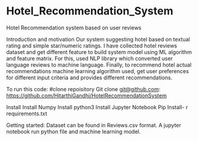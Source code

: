 # Hotel_Recommendation_System

Hotel Recommendation system based on user reviews

Introduction and motivation Our system suggesting hotel based on textual rating and simple star/numeric ratings. I have collected hotel reviews dataset and get different feature to build system model using ML algorithm and feature matrix. For this, used NLP library which converted user language reviews to machine language. Finally, to recommend hotel actual recommendations machine learning algorithm used, get user preferences for different input criteria and provides different recommendations.

To run this code: #clone repoisitory Git clone git@github.com: https://github.com/HitarthiGandhi/HotelRecommendationSystem

Install Install Numpy Install python3 Install Jupyter Notebook Pip Install- r requirements.txt

Getting started: Dataset can be found in Reviews.csv format. A jupyter notebook run python file and machine learning model.

